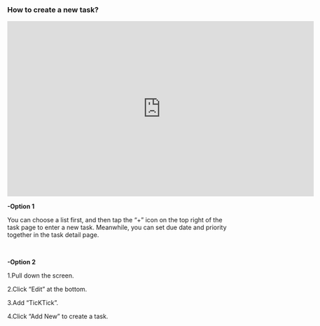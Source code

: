 ### How to create a new task?

<iframe width="700" height="400" src="https://www.youtube.com/embed/7TWvercsVvA?list=PLbWRKVi0_aTEwRLCS5T4MD0wCQU_ve8xW" frameborder="0" allowfullscreen></iframe>

<br />

**-Option 1**

You can choose a list first, and then tap the “+” icon on the top right of the task page to enter a new task. Meanwhile, you can set due date and priority together in the task detail page.

<br />

**-Option 2**

1.Pull down the screen.

2.Click “Edit” at the bottom.

3.Add “TicKTick”.

4.Click “Add New” to create a task.


